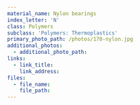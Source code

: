 ```yaml
---
material_name: Nylon bearings
index_letter: 'N'
class: Polymers
subclass: 'Polymers: Thermoplastics'
primary_photo_path: /photos/170-nylon.jpg
additional_photos:
  - additional_photo_path:
links:
  - link_title:
    link_address:
files:
  - file_name:
    file_path:
---
```



